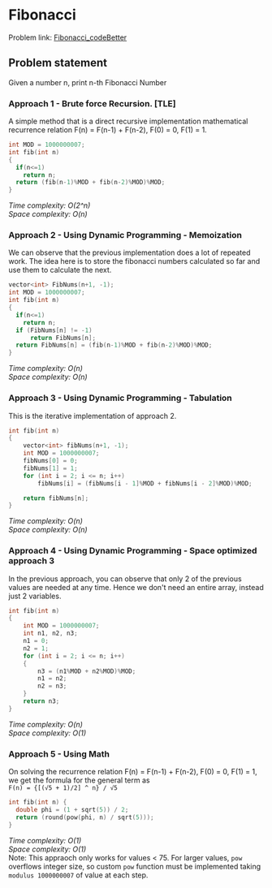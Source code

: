 # Fibonacci 
Problem link: [Fibonacci_codeBetter](https://www.hackerrank.com/contests/temp-1621067388/challenges/algorithm-fibonacci)     

## Problem statement
Given a number n, print n-th Fibonacci Number


### Approach 1 - Brute force Recursion. [TLE]  
A simple method that is a direct recursive implementation mathematical recurrence relation F(n) = F(n-1) + F(n-2), F(0) = 0, F(1) = 1.  
```cpp
int MOD = 1000000007;
int fib(int n)
{
  if(n<=1) 
    return n;
  return (fib(n-1)%MOD + fib(n-2)%MOD)%MOD;
}
```
*Time complexity: O(2^n)*    
*Space complexity: O(n)*

### Approach 2 - Using Dynamic Programming - Memoization
We can observe that the previous implementation does a lot of repeated work. The idea here is to store the fibonacci numbers calculated so far and use them to calculate the next.  
```cpp
vector<int> FibNums(n+1, -1);
int MOD = 1000000007;
int fib(int n)
{
  if(n<=1) 
    return n;
  if (FibNums[n] != -1)
      return FibNums[n];
  return FibNums[n] = (fib(n-1)%MOD + fib(n-2)%MOD)%MOD;
}
```
*Time complexity: O(n)*     
*Space complexity: O(n)*

### Approach 3 - Using Dynamic Programming - Tabulation
This is the iterative implementation of approach 2. 
```cpp
int fib(int n)
{
    vector<int> fibNums(n+1, -1);
    int MOD = 1000000007;
    fibNums[0] = 0;
    fibNums[1] = 1;
    for (int i = 2; i <= n; i++)
        fibNums[i] = (fibNums[i - 1]%MOD + fibNums[i - 2]%MOD)%MOD;

    return fibNums[n];
}
```
*Time complexity: O(n)*     
*Space complexity: O(n)*

### Approach 4 - Using Dynamic Programming - Space optimized approach 3
In the previous approach, you can observe that only 2 of the previous values are needed at any time. Hence we don't need an entire array, instead just 2 variables.  
```cpp
int fib(int n)
{
    int MOD = 1000000007;
    int n1, n2, n3;
    n1 = 0;
    n2 = 1;
    for (int i = 2; i <= n; i++)
    {
        n3 = (n1%MOD + n2%MOD)%MOD;
        n1 = n2;
        n2 = n3;
    }
    return n3;
}
```
*Time complexity: O(n)*     
*Space complexity: O(1)*

### Approach 5 - Using Math
On solving the recurrence relation F(n) = F(n-1) + F(n-2), F(0) = 0, F(1) = 1, we get the formula for the general term as     
`F(n) = {[(√5 + 1)/2] ^ n} / √5` 
```cpp
int fib(int n) {
  double phi = (1 + sqrt(5)) / 2;
  return (round(pow(phi, n) / sqrt(5)));
}
```
*Time complexity: O(1)*     
*Space complexity: O(1)*   
Note: This appraoch only works for values < 75. For larger values, `pow` overflows integer size, so custom `pow` function must be implemented taking `modulus 1000000007` of value at each step.



